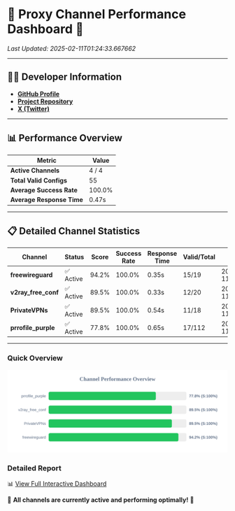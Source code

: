 # 🌟 Proxy Channel Performance Dashboard 🌟

_Last Updated: 2025-02-11T01:24:33.667662_

---

## 👩‍💻 Developer Information

- **[GitHub Profile](https://github.com/4n0nymou3)**  
- **[Project Repository](https://github.com/4n0nymou3/multi-proxy-config-fetcher)**  
- **[X (Twitter)](https://x.com/4n0nymou3)**  

---

## 📊 Performance Overview

| Metric                | Value       |
|-----------------------|-------------|
| **Active Channels**   | 4 / 4       |
| **Total Valid Configs** | 55          |
| **Average Success Rate** | 100.0%      |
| **Average Response Time** | 0.47s       |

---

## 📋 Detailed Channel Statistics

| Channel          | Status     | Score  | Success Rate | Response Time | Valid/Total | Last Success               |
|------------------|------------|--------|--------------|---------------|-------------|----------------------------|
| **freewireguard**  | ✅ Active  | 94.2%  | 100.0% | 0.35s         | 15/19       | 2025-02-11T01:24:33.665906 |
| **v2ray_free_conf**  | ✅ Active  | 89.5%  | 100.0% | 0.33s         | 12/20       | 2025-02-11T01:24:32.717393 |
| **PrivateVPNs**  | ✅ Active  | 89.5%  | 100.0% | 0.54s         | 11/18       | 2025-02-11T01:24:33.290770 |
| **prrofile_purple**  | ✅ Active  | 77.8%  | 100.0% | 0.65s         | 17/112       | 2025-02-11T01:24:32.351639 |

---

### Quick Overview
<div align="center">
  <a href="https://raw.githubusercontent.com/nullluser/NullRepo/refs/heads/main/assets/channel_stats_chart.svg">
    <img src="https://raw.githubusercontent.com/nullluser/NullRepo/refs/heads/main/assets/channel_stats_chart.svg" alt="Source Performance Statistics" width="800">
  </a>
</div>

### Detailed Report
📊 [View Full Interactive Dashboard](https://htmlpreview.github.io/?https://github.com/nullluser/NullRepo/blob/main/assets/performance_report.html)

🎉 **All channels are currently active and performing optimally!** 🎉
